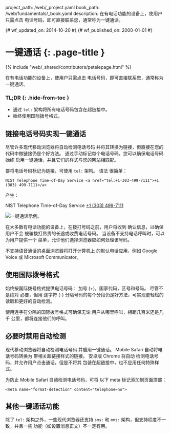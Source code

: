project_path: /web/_project.yaml
book_path: /web/fundamentals/_book.yaml
description: 在有电话功能的设备上，使用户只需点击 电话号码，即可直接联系您，通常称为一键通话。

{# wf_updated_on: 2014-10-20 #}
{# wf_published_on: 2000-01-01 #}

# 一键通话 {: .page-title }

{% include "web/_shared/contributors/petelepage.html" %}



在有电话功能的设备上，使用户只需点击 电话号码，即可直接联系您，通常称为一键通话。


### TL;DR {: .hide-from-toc }
- 通过 <code>tel:</code> 架构将所有电话号码包含在超链接中。
- 始终使用国际拨号格式。


## 链接电话号码实现一键通话

尽管许多现代移动浏览器将自动检测电话号码
并将其转换为链接，但直接在您的代码中做链接仍是个好方法。
通过手动标记每个电话号码，您可以确保电话号码始终
启用一键通话，并且它们的样式与您的网站相匹配。

要将电话号码标记为链接，可使用 `tel:` 架构。  语法
很简单：


    NIST Telephone Time-of-Day Service <a href="tel:+1-303-499-7111">+1 (303) 499-7111</a>
    

产生：

NIST Telephone Time-of-Day Service <a href="tel:+1-303-499-7111">+1 (303) 499-7111</a>

<img src="images/click-to-call_framed.jpg" class="center" alt="一键通话示例。">

在大多数有电话功能的设备上，在拨打号码之前，用户将收到
确认信息，以确保用户不会
被骗拨打昂贵的长途或收费电话号码。 
当设备不支持电话呼叫时，可以为用户提供一个
菜单，允许他们选择浏览器应如何处理该号码。

不支持语音通话的桌面浏览器将打开计算机上
的默认电话应用，例如 Google Voice 或 Microsoft
Communicator。

## 使用国际拨号格式

始终按国际拨号格式提供电话号码： 
加号 (+)，国家代码，区号和号码。  尽管不是绝对
必要，但用
连字符 (-) 分隔号码的每个分段仍是好方法，可实现更轻松的读取和更好的自动检测。

使用连字符分隔的国际拨号格式可确保无论
用户从哪里呼叫，相距几百米还是几千
公里，都将连接他们的呼叫。

## 必要时禁用自动检测

现代移动浏览器将自动检测电话号码
并启用一键通话。  Mobile Safari 自动将电话号码转换为
带相关超链接样式的链接。  安卓版 Chrome 将自动
检测电话号码，并允许用户点击通话，但是不将其
包装在超链接中，也不应用任何特殊样式。

为防止 Mobile Safari 自动检测电话号码，可将
以下 meta 标记添加到页面顶部：


    <meta name="format-detection" content="telephone=no">
    

## 其他一键通话功能

除了 `tel:` 架构之外，一些现代浏览器还支持 `sms:`
和 `mms:` 架构，但支持程度不一致，并且一些
功能（如设置消息正文）不一定有用。  

